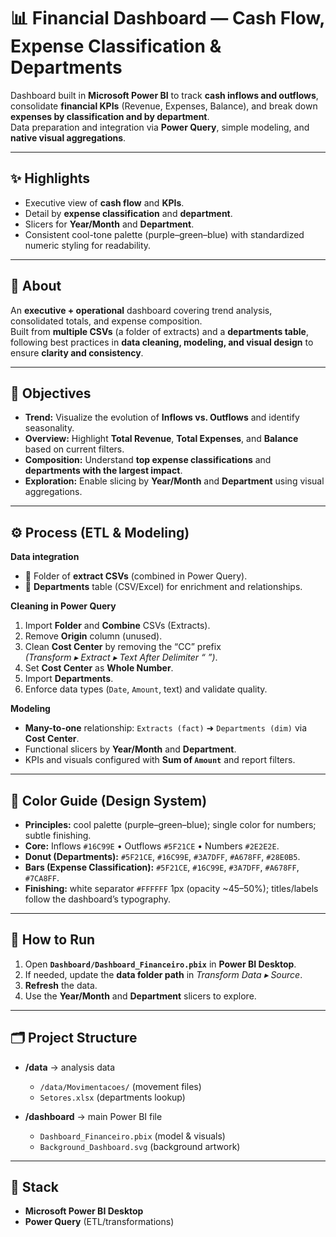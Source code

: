 # 📊 Financial Dashboard — Cash Flow, Expense Classification & Departments

Dashboard built in **Microsoft Power BI** to track **cash inflows and outflows**, consolidate **financial KPIs** (Revenue, Expenses, Balance), and break down **expenses by classification and by department**.  
Data preparation and integration via **Power Query**, simple modeling, and **native visual aggregations**.

---

## ✨ Highlights
- Executive view of **cash flow** and **KPIs**.
- Detail by **expense classification** and **department**.
- Slicers for **Year/Month** and **Department**.
- Consistent cool-tone palette (purple–green–blue) with standardized numeric styling for readability.

---

## 📢 About
An **executive + operational** dashboard covering trend analysis, consolidated totals, and expense composition.  
Built from **multiple CSVs** (a folder of extracts) and a **departments table**, following best practices in **data cleaning, modeling, and visual design** to ensure **clarity and consistency**.

---

## 🎯 Objectives
- **Trend:** Visualize the evolution of **Inflows vs. Outflows** and identify seasonality.
- **Overview:** Highlight **Total Revenue**, **Total Expenses**, and **Balance** based on current filters.
- **Composition:** Understand **top expense classifications** and **departments with the largest impact**.
- **Exploration:** Enable slicing by **Year/Month** and **Department** using visual aggregations.

---

## ⚙️ Process (ETL & Modeling)

**Data integration**
- 📁 Folder of **extract CSVs** (combined in Power Query).
- 📄 **Departments** table (CSV/Excel) for enrichment and relationships.

**Cleaning in Power Query**
1. Import **Folder** and **Combine** CSVs (Extracts).
2. Remove **Origin** column (unused).
3. Clean **Cost Center** by removing the “CC” prefix  
   *(Transform ▸ Extract ▸ Text After Delimiter “ ”)*.
4. Set **Cost Center** as **Whole Number**.
5. Import **Departments**.
6. Enforce data types (`Date`, `Amount`, text) and validate quality.

**Modeling**
- **Many-to-one** relationship: `Extracts (fact)` ➜ `Departments (dim)` via **Cost Center**.
- Functional slicers by **Year/Month** and **Department**.
- KPIs and visuals configured with **Sum of `Amount`** and report filters.

---

## 🎨 Color Guide (Design System)

- **Principles:** cool palette (purple–green–blue); single color for numbers; subtle finishing.
- **Core:** Inflows `#16C99E` • Outflows `#5F21CE` • Numbers `#2E2E2E`.
- **Donut (Departments):** `#5F21CE`, `#16C99E`, `#3A7DFF`, `#A678FF`, `#28E0B5`.
- **Bars (Expense Classification):** `#5F21CE`, `#16C99E`, `#3A7DFF`, `#A678FF`, `#7CA8FF`.
- **Finishing:** white separator `#FFFFFF` 1px (opacity ~45–50%); titles/labels follow the dashboard’s typography.

---

## 🔧 How to Run

1. Open **`Dashboard/Dashboard_Financeiro.pbix`** in **Power BI Desktop**.
2. If needed, update the **data folder path** in *Transform Data ▸ Source*.
3. **Refresh** the data.
4. Use the **Year/Month** and **Department** slicers to explore.

---

## 🗂️ Project Structure

- **/data** → analysis data  
  - `/data/Movimentacoes/` (movement files)  
  - `Setores.xlsx` (departments lookup)

- **/dashboard** → main Power BI file  
  - `Dashboard_Financeiro.pbix` (model & visuals)  
  - `Background_Dashboard.svg` (background artwork)

---

## 🧰 Stack
- **Microsoft Power BI Desktop**
- **Power Query** (ETL/transformations)
